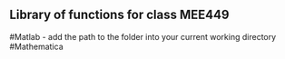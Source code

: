 ## Library of functions for class MEE449
#Matlab - add the path to the folder into your current working directory 
#Mathematica